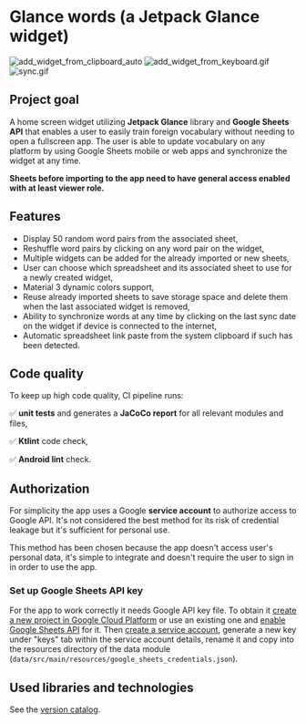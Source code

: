 # Glance words (a Jetpack Glance widget)

![add_widget_from_clipboard_auto](https://bitbucket.org/tymek313/glance-words/raw/master/previews/add_widget_from_clipboard_auto.gif)
![add_widget_from_keyboard.gif](https://bitbucket.org/tymek313/glance-words/raw/master/previews/add_widget_from_keyboard.gif)
![sync.gif](https://bitbucket.org/tymek313/glance-words/raw/master/previews/sync.gif)


## Project goal
A home screen widget utilizing __Jetpack Glance__ library and __Google Sheets API__ that enables a user to easily train foreign vocabulary without needing to open a fullscreen app. The user is able to update vocabulary on any platform by using Google Sheets mobile or web apps and synchronize the widget at any time.

__Sheets before importing to the app need to have general access enabled with at least viewer role.__

## Features
* Display 50 random word pairs from the associated sheet,
* Reshuffle word pairs by clicking on any word pair on the widget,
* Multiple widgets can be added for the already imported or new sheets, 
* User can choose which spreadsheet and its associated sheet to use for a newly created widget,
* Material 3 dynamic colors support,
* Reuse already imported sheets to save storage space and delete them when the last associated widget is removed,
* Ability to synchronize words at any time by clicking on the last sync date on the widget if device is connected to the internet,
* Automatic spreadsheet link paste from the system clipboard if such has been detected. 

## Code quality
To keep up high code quality, CI pipeline runs:

✅ __unit tests__ and generates a __JaCoCo report__ for all relevant modules and files,

✅ __Ktlint__ code check,

✅ __Android lint__ check. 

## Authorization
For simplicity the app uses a Google __service account__ to authorize access to Google API. It's not considered the best method for its risk of credential leakage but it's sufficient for personal use. 

This method has been chosen because the app doesn't access user's personal data, it's simple to integrate and doesn't require the user to sign in in order to use the app.

### Set up Google Sheets API key
For the app to work correctly it needs Google API key file. To obtain it [create a new project in Google Cloud Platform](https://console.cloud.google.com/projectcreate) or use an existing one and [enable Google Sheets API](https://console.cloud.google.com/apis/enableflow?apiid=sheets.googleapis.com) for it. Then [create a service account](https://console.cloud.google.com/iam-admin/serviceaccounts), generate a new key under "keys" tab within the service account details, rename it and copy into the resources directory of the data module (`data/src/main/resources/google_sheets_credentials.json`).

## Used libraries and technologies
See the [version catalog](https://bitbucket.org/tymek313/glance-words/src/master/gradle/libs.versions.toml).